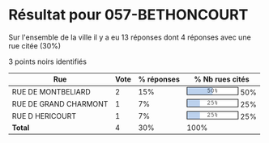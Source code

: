 # Résultat pour 057-BETHONCOURT

Sur l'ensemble de la ville il y a eu 13 réponses dont 4 réponses avec une rue citée (30%)

3 points noirs identifiés

| Rue | Vote | % réponses | % Nb rues cités|
|-----|------|------------|----------------|
| RUE DE MONTBELIARD | 2 | 15% | <img src="../../img/bar_50.gif" />&nbsp;50%|
| RUE DE GRAND CHARMONT | 1 | 7% | <img src="../../img/bar_25.gif" />&nbsp;25%|
| RUE D HERICOURT | 1 | 7% | <img src="../../img/bar_25.gif" />&nbsp;25%|
| **Total** | 4 | 30% | 100%|
